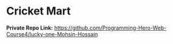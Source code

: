 # Cricket Mart

**Private Repo Link:** https://github.com/Programming-Hero-Web-Course4/lucky-one-Mohsin-Hossain